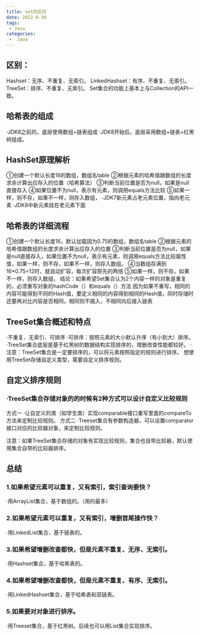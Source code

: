 ```yaml
---
title: set的区别
date: 2022-6-30
tags:
 - Java
categories:
 -  Java
---
```




## 区别：

Hashset：无序、不重复、无索引。
LinkedHashset：有序、不重复、无索引。
TreeSet：排序、不重复、无索引。
Set集合的功能上基本上与Collection的API一致。

## 哈希表的组成
·JDK8之前的，底层使用数组+链表组成
·JDK8开始后，底层采用数组+链表+红黑树组成。

## HashSet原理解析
①创建一个默认长度16的数组，数组名table
②根据元素的哈希值跟数组的长度求余计算出应存入的位置（哈希算法）
③判断当前位置是否为null，如果是null直接存入
④如果位置不为null，表示有元素，则调用equals方法比较
⑤如果一样，则不存，如果不一样，则存入数组，
·JDK7新元素占老元素位置，指向老元素
·JDK8中新元素挂在老元素下面

## 哈希表的详细流程
①创建一个默认长度16，默认加载因为0.75的数组，数组名table
②根据元素的哈希值跟数组的长度求余计算出应存入的位置
③判断当前位置是否为null，如果是null直接存入，如果位置不为null，表示有元素，则调用equals方法比较属性值，如果一样，则不存，如果不一样，则存入数组。
④当数组存满到16*0.75=12时，就自动扩容，每次扩容原先的两倍
⑤如果一样，则不存，如果不一样，则存入数组，
结论：如果希望Set集合认为2个内容一样的对象是重复的，必须重写对象的hashCode（）和equals（）方法
因为如果不重写，相同的内容可能得到不同的Hash值，要定义相同的内容得到相同的Hash值，同时存储时还要再对比内容是否相同，相同则不插入，不相同向后接入链表

## TreeSet集合概述和特点
·不重复、无索引、可排序
·可排序：按照元素的大小默认升序（有小到大）排序。
·TreeSet集合底层是基于红黑树的数据结构实现排序的，增删改查性能都较好。
·注意：TreeSet集合是一定要排序的，可以将元素按照指定的规则进行排序。
想使用TreeSet存储自定义类型，需要自定义排序规则。


## 自定义排序规则
### ·TreeSet集合存储对象的的时候有2种方式可以设计自定义比较规则
方式一
·让自定义的类（如学生类）实现comparable接口重写里面的compareTo方法来定制比较规则。
方式二
·Treeset集合有参数构造器，可以设置comparator接口对应的比较器对象，来定制比较规则。

注意：如果TreeSet集合存储的对象有实现比较规则，集合也自带比较器，默认使用集合自带的比较器排序。

## 总结
### 1.如果希望元素可以重复，又有索引，索引查询要快？
·用ArrayList集合，基于数组的。（用的最多）
### 2.如果希望元素可以重复，又有索引，增删首尾操作快？
·用LinkedList集合，基于链表的。
### 3.如果希望增删改查都快，但是元素不重复、无序、无索引。
·用Hashset集合，基于哈希表的。
### 4.如果希望增删改查都快，但是元素不重复、有序、无索引。
·用LinkedHashset集合，基于哈希表和双链表。
### 5.如果要对对象进行排序。
·用Treeset集合，基于红黑树。后续也可以用List集合实现排序。

